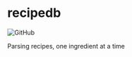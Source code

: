 # recipedb

![GitHub](https://img.shields.io/github/license/ranieuwe/recipedb)

Parsing recipes, one ingredient at a time
